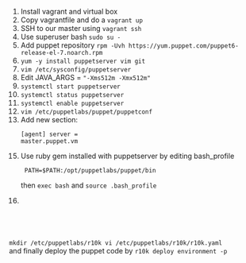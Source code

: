 1. Install vagrant and virtual box
2. Copy vagrantfile and do a `vagrant up`
3. SSH to our master using `vagrant ssh`
4. Use superuser bash `sudo su -`
5. Add puppet repository `rpm -Uvh https://yum.puppet.com/puppet6-release-el-7.noarch.rpm`
6. `yum -y install puppetserver vim git`
7. `vim /etc/sysconfig/puppetserver`
8. Edit JAVA_ARGS = `"-Xms512m -Xmx512m"`
9. `systemctl start puppetserver`
10. `systemctl status puppetserver`
12. `systemctl enable puppetserver`
13. `vim /etc/puppetlabs/puppet/puppetconf`
14. Add new section:<pre><code>[agent]
server = master.puppet.vm</code>
</pre>

15. Use ruby gem installed with puppetserver by editing bash_profile <pre><code>
PATH=$PATH:/opt/puppetlabs/puppet/bin
</code></pre> 
then `exec bash` and `source .bash_profile`

16. <pre><code>
mkdir /etc/puppetlabs/r10k
vi /etc/puppetlabs/r10k/r10k.yaml
</code></pre> and finally deploy the puppet code by `r10k deploy environment -p`